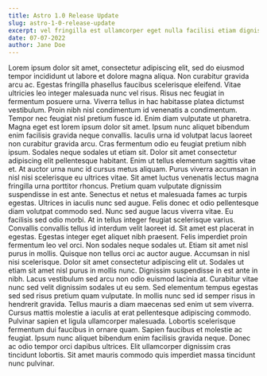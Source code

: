 ```yaml
---
title: Astro 1.0 Release Update
slug: astro-1-0-release-update
excerpt: vel fringilla est ullamcorper eget nulla facilisi etiam dignissim diam quis enim lobortis scelerisque fermentum dui faucibus in ornare quam viverra orci sagittis eu volutpat odio facilisis mauris sit amet massa vitae tortor condimentum lacinia quis vel eros donec ac odio tempor orci dapibus ultrices in iaculis nunc sed augue
date: 07-07-2022
author: Jane Doe
---
```


Lorem ipsum dolor sit amet, consectetur adipiscing elit, sed do eiusmod tempor incididunt ut labore et dolore magna aliqua. Non curabitur gravida arcu ac. Egestas fringilla phasellus faucibus scelerisque eleifend. Vitae ultricies leo integer malesuada nunc vel risus. Risus nec feugiat in fermentum posuere urna. Viverra tellus in hac habitasse platea dictumst vestibulum. Proin nibh nisl condimentum id venenatis a condimentum. Tempor nec feugiat nisl pretium fusce id. Enim diam vulputate ut pharetra. Magna eget est lorem ipsum dolor sit amet. Ipsum nunc aliquet bibendum enim facilisis gravida neque convallis. Iaculis urna id volutpat lacus laoreet non curabitur gravida arcu. Cras fermentum odio eu feugiat pretium nibh ipsum. Sodales neque sodales ut etiam sit. Dolor sit amet consectetur adipiscing elit pellentesque habitant. Enim ut tellus elementum sagittis vitae et. At auctor urna nunc id cursus metus aliquam. Purus viverra accumsan in nisl nisi scelerisque eu ultrices vitae. Sit amet luctus venenatis lectus magna fringilla urna porttitor rhoncus. Pretium quam vulputate dignissim suspendisse in est ante. Senectus et netus et malesuada fames ac turpis egestas. Ultrices in iaculis nunc sed augue. Felis donec et odio pellentesque diam volutpat commodo sed. Nunc sed augue lacus viverra vitae. Eu facilisis sed odio morbi. At in tellus integer feugiat scelerisque varius. Convallis convallis tellus id interdum velit laoreet id. Sit amet est placerat in egestas. Egestas integer eget aliquet nibh praesent. Felis imperdiet proin fermentum leo vel orci. Non sodales neque sodales ut. Etiam sit amet nisl purus in mollis. Quisque non tellus orci ac auctor augue. Accumsan in nisl nisi scelerisque. Dolor sit amet consectetur adipiscing elit ut. Sodales ut etiam sit amet nisl purus in mollis nunc. Dignissim suspendisse in est ante in nibh. Lacus vestibulum sed arcu non odio euismod lacinia at. Curabitur vitae nunc sed velit dignissim sodales ut eu sem. Sed elementum tempus egestas sed sed risus pretium quam vulputate. In mollis nunc sed id semper risus in hendrerit gravida. Tellus mauris a diam maecenas sed enim ut sem viverra. Cursus mattis molestie a iaculis at erat pellentesque adipiscing commodo. Pulvinar sapien et ligula ullamcorper malesuada. Lobortis scelerisque fermentum dui faucibus in ornare quam. Sapien faucibus et molestie ac feugiat. Ipsum nunc aliquet bibendum enim facilisis gravida neque. Donec ac odio tempor orci dapibus ultrices. Elit ullamcorper dignissim cras tincidunt lobortis. Sit amet mauris commodo quis imperdiet massa tincidunt nunc pulvinar.